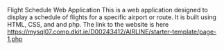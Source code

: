 Flight Schedule Web Application
This is a web application designed to display a schedule of flights for a specific airport or route. It is built using HTML, CSS, and and php.
 The link to the website is here
 https://mysql07.comp.dkit.ie/D00243412/AIRLINE/starter-template/page-1.php